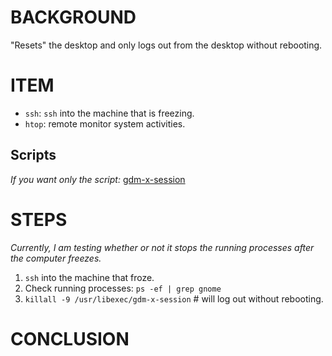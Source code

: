 # BACKGROUND

"Resets" the desktop and only logs out from the desktop  without rebooting.

# ITEM
- `ssh`: `ssh` into the machine that is freezing.
- `htop`: remote monitor system activities.

## Scripts
_If you want only the script:_
[gdm-x-session](scripts/gdm-x-session.sh)

# STEPS
_Currently, I am testing whether or not it stops the running processes after the computer freezes._

1. `ssh` into the machine that froze.
2. Check running processes: `ps -ef | grep gnome`
3. `killall -9 /usr/libexec/gdm-x-session` # will log out without rebooting.

# CONCLUSION


<!--
drafted: 
20Aug23
-->


